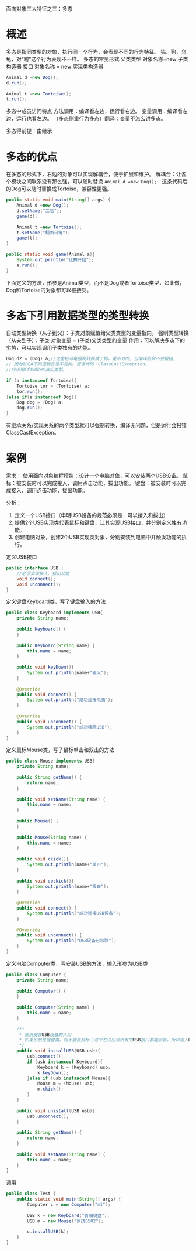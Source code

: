 面向对象三大特征之三：多态
# 概述
多态是指同类型的对象，执行同一个行为，会表现不同的行为特征。
猫、狗、乌龟，对“跑”这个行为表现不一样。
多态的常见形式
父类类型 对象名称=new 子类构造器
接口 对象名称 = new 实现类构造器

```java
Animal d =new Dog();  
d.run();  
  
Animal t =new Tortoise();  
t.run();
```

多态中成员访问特点
方法调用：编译看左边，运行看右边。
变量调用：编译看左边，运行也看左边。
（多态侧重行为多态）翻译：变量不怎么讲多态。

多态得前提：由继承

# 多态的优点
在多态的形式下，右边的对象可以实现解耦合，便于扩展和维护。
解耦合：让各个模块之间联系没有那么强，可以随时替换
`Animal d =new Dog();  `这条代码后的Dog可以随时替换成Tortoise，兼容性更强。

```java
public static void main(String[] args) {  
    Animal d =new Dog();  
    d.setName("二哈");  
    game(d);  
  
    Animal t =new Tortoise();  
    t.setName("翻面乌龟");  
    game(t);  
}  
  
public static void game(Animal a){  
    System.out.println("比赛开始");  
    a.run();  
}
```
下面定义的方法，形参是Animal类型，而不是Dog或者Tortoise类型，如此做，Dog和Tortoise的对象都可以被接受。

# 多态下引用数据类型的类型转换
自动类型转换（从子到父）：子类对象赋值给父类类型的变量指向。
强制类型转换（从夫到子）：子类 对象变量 = (子类)父类类型的变量
作用：可以解决多态下的劣势，可以实现调用子类独有的功能。
```java
Dog d2 = (Dog) a;//这里把乌龟强制转换成了狗，是不对的，但编译阶段不会报错，  
// 因为IDEA不知道到底是不是狗。错误代码：ClassCastException。  
//应该用if判断a的真实类型。  
  
if (a instanceof Tortoise){  
    Tortoise tor = (Tortoise) a;  
    tor.run();  
}else if(a instanceof Dog){  
    Dog dog = (Dog) a;  
    dog.run();  
}
```
有继承关系/实现关系的两个类型就可以强制转换，编译无问题，但是运行会报错ClassCastException。

# 案例
需求：
使用面向对象编程模拟：设计一个电脑对象，可以安装两个USB设备。
鼠标：被安装时可以完成接入、调用点击功能，拔出功能。
键盘：被安装时可以完成接入、调用点击功能，拔出功能。

分析：
1. 定义一个USB接口（申明USB设备的规范必须是：可以接入和拔出）
2. 提供2个USB实现类代表鼠标和键盘，让其实现USB接口，并分别定义独有功能。
3. 创建电脑对象，创建2个USB实现类对象，分别安装到电脑中并触发功能的执行。

定义USB接口
```java
public interface USB {  
    //必须实现接入、拔出功能  
    void connect();  
    void unconnect();  
}
```

定义键盘Keyboard类，写了键盘输入的方法
```java
public class Keyboard implements USB{  
    private String name;  
  
    public Keyboard() {  
    }  
  
    public Keyboard(String name) {  
        this.name = name;  
    }  
  
    public void keyDown(){  
        System.out.println(name+"输入");  
    }  
  
    @Override  
    public void connect() {  
        System.out.println("成功连接电脑");  
    }  
  
    @Override  
    public void unconnect() {  
        System.out.println("成功移除USB");  
    }  
}
```

定义鼠标Mouse类，写了鼠标单击和双击的方法
```java
public class Mouse implements USB{  
    private String name;  
  
    public String getName() {  
        return name;  
    }  
  
    public void setName(String name) {  
        this.name = name;  
    }  
  
    public Mouse() {  
    }  
  
    public Mouse(String name) {  
        this.name = name;  
    }  
  
    public void ckick(){  
        System.out.println(name+"单击");  
    }  
  
    public void dbckick(){  
        System.out.println(name+"双击");  
    }  
  
    @Override  
    public void connect() {  
        System.out.println("成功连接USB设备");  
    }  
  
    @Override  
    public void unconnect() {  
        System.out.println("USB设备已移除");  
    }  
}
```

定义电脑Computer类，写安装USB的方法，输入形参为USB类
```java
public class Computer {  
    private String name;  
  
    public Computer() {  
    }  
  
    public Computer(String name) {  
        this.name = name;  
    }  
  
    /**  
     * 提供安装USB设备的入口  
     * 如果形参是键盘类，则不能装鼠标；这个方法应该所有的USB接口都能安装，所以输入USB形参  
     */  
    public void installUSB(USB usb){  
        usb.connect();  
        if (usb instanceof Keyboard){  
            Keyboard k = (Keyboard) usb;  
            k.keyDown();  
        }else if (usb instanceof Mouse){  
            Mouse m = (Mouse) usb;  
            m.ckick();  
        }  
    }  
  
    public void unistall(USB usb){  
        usb.unconnect();  
    }  
  
    public String getName() {  
        return name;  
    }  
  
    public void setName(String name) {  
        this.name = name;  
    }  
}
```

调用
```java
public class Test {  
    public static void main(String[] args) {  
        Computer c = new Computer("m1");  
  
        USB k = new Keyboard("青轴键盘");  
        USB m = new Mouse("罗技G502");  
  
        c.installUSB(k);  
    }  
}
```